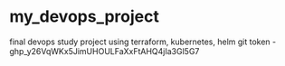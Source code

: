 # my_devops_project
final devops study project using terraform, kubernetes, helm
git token -  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
